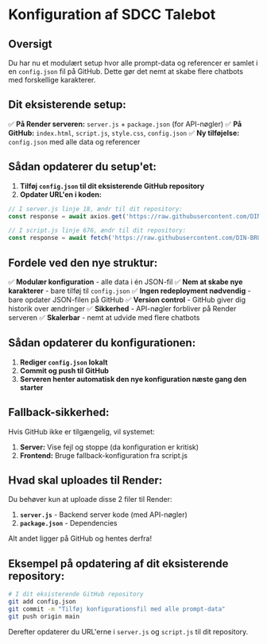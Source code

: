 # Konfiguration af SDCC Talebot

## Oversigt

Du har nu et modulært setup hvor alle prompt-data og referencer er samlet i en `config.json` fil på GitHub. Dette gør det nemt at skabe flere chatbots med forskellige karakterer.

## Dit eksisterende setup:
✅ **På Render serveren:** `server.js` + `package.json` (for API-nøgler)
✅ **På GitHub:** `index.html`, `script.js`, `style.css`, `config.json`
✅ **Ny tilføjelse:** `config.json` med alle data og referencer

## Sådan opdaterer du setup'et:

1. **Tilføj `config.json` til dit eksisterende GitHub repository**
2. **Opdater URL'en i koden:**

```javascript
// I server.js linje 18, ændr til dit repository:
const response = await axios.get('https://raw.githubusercontent.com/DIN-BRUGERNAVN/DIT-REPO/main/config.json');

// I script.js linje 676, ændr til dit repository:
const response = await fetch('https://raw.githubusercontent.com/DIN-BRUGERNAVN/DIT-REPO/main/config.json');
```

## Fordele ved den nye struktur:

✅ **Modulær konfiguration** - alle data i én JSON-fil
✅ **Nem at skabe nye karakterer** - bare tilføj til `config.json`
✅ **Ingen redeployment nødvendig** - bare opdater JSON-filen på GitHub
✅ **Version control** - GitHub giver dig historik over ændringer
✅ **Sikkerhed** - API-nøgler forbliver på Render serveren
✅ **Skalerbar** - nemt at udvide med flere chatbots

## Sådan opdaterer du konfigurationen:

1. **Rediger `config.json` lokalt**
2. **Commit og push til GitHub**
3. **Serveren henter automatisk den nye konfiguration næste gang den starter**

## Fallback-sikkerhed:

Hvis GitHub ikke er tilgængelig, vil systemet:
1. **Server:** Vise fejl og stoppe (da konfiguration er kritisk)
2. **Frontend:** Bruge fallback-konfiguration fra script.js

## Hvad skal uploades til Render:

Du behøver kun at uploade disse 2 filer til Render:
1. **`server.js`** - Backend server kode (med API-nøgler)
2. **`package.json`** - Dependencies

Alt andet ligger på GitHub og hentes derfra!

## Eksempel på opdatering af dit eksisterende repository:

```bash
# I dit eksisterende GitHub repository
git add config.json
git commit -m "Tilføj konfigurationsfil med alle prompt-data"
git push origin main
```

Derefter opdaterer du URL'erne i `server.js` og `script.js` til dit repository.
